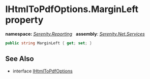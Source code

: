 # IHtmlToPdfOptions.MarginLeft property
**namespace:** *[Serenity.Reporting](../../README.md#serenity.reporting-namespace)*   **assembly**: *[Serenity.Net.Services](../../README.md)*

```csharp
public string MarginLeft { get; set; }
```

## See Also

* interface [IHtmlToPdfOptions](../IHtmlToPdfOptions.md)